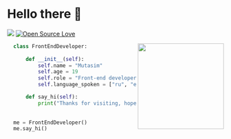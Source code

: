 # Hello there 👋

![](https://visitor-badge.glitch.me/badge?page_id=anmol098.anmol098)
[![Open Source Love](https://badges.frapsoft.com/os/v1/open-source.svg?v=102)](https://github.com/ellerbrock/open-source-badge/)

<img align='right' src="https://media.giphy.com/media/M9gbBd9nbDrOTu1Mqx/giphy.gif" width="200">

```python
  class FrontEndDeveloper:
  
      def __init__(self):
          self.name = "Mutasim"
          self.age = 19
          self.role = "Front-end developer"
          self.language_spoken = ["ru", "en", "ar", "pe"]

      def say_hi(self):
          print("Thanks for visiting, hope you find some of my work interesting.")
          
         
  me = FrontEndDeveloper()
  me.say_hi()
```
